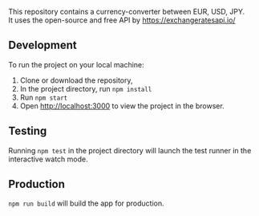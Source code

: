 This repository contains a currency-converter between EUR, USD, JPY.  
It uses the open-source and free API by https://exchangeratesapi.io/

## Development
To run the project on your local machine:  
1. Clone or download the repository,  
2. In the project directory, run `npm install`  
3. Run `npm start`
4. Open [http://localhost:3000](http://localhost:3000) to view the project in the browser.

## Testing
Running `npm test` in the project directory will launch the test runner in the interactive watch mode.

## Production
`npm run build` will build the app for production.